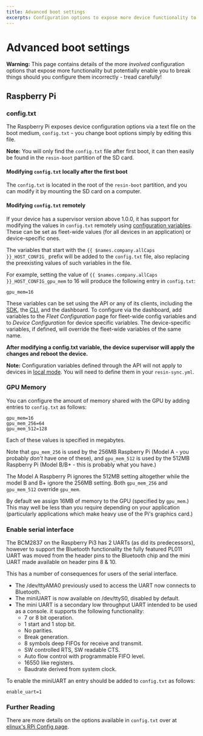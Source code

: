 ```yaml
---
title: Advanced boot settings
excerpts: Configuration options to expose more device functionality to {{ $names.os.lower }}
---
```


# Advanced boot settings

__Warning:__ This page contains details of the more *involved* configuration
options that expose more functionality but potentially enable you to break
things should you configure them incorrectly - tread carefully!

## Raspberry Pi

### config.txt

The Raspberry Pi exposes device configuration options via a text file on the
boot medium, `config.txt` - you change boot options simply by editing this file.

__Note:__ You will only find the `config.txt` file after first boot, it can then easily be found in the `resin-boot` partition of the SD card.

#### Modifying `config.txt` locally after the first boot

The `config.txt` is located in the root of the `resin-boot` partition, and you can modify it by mounting the SD card on a computer.

#### Modifying `config.txt` **remotely**

If your device has a supervisor version above 1.0.0, it has support for modifying the values in `config.txt` remotely using [configuration variables][config-vars]. These can be set as fleet-wide values (for all devices in an application) or device-specific ones.

The variables that start with the `{{ $names.company.allCaps }}_HOST_CONFIG_` prefix will be added to the `config.txt` file, also replacing the preexisting values of such variables in the file.

For example, setting the value of `{{ $names.company.allCaps }}_HOST_CONFIG_gpu_mem` to 16 will produce the following entry in `config.txt`:

```
gpu_mem=16
```

These variables can be set using the API or any of its clients, including the [SDK][sdk], the [CLI][cli], and the dashboard. To configure via the dashboard, add variables to the *Fleet Configuration* page for fleet-wide config variables and to *Device Configuration* for device specific variables. The device-specific variables, if defined, will override the fleet-wide variables of the same name.

**After modifying a config.txt variable, the device supervisor will apply the changes and reboot the device.**

__Note:__ Configuration variables defined through the API will not apply to devices in [local mode][local-mode]. You will need to define them in your `resin-sync.yml`.

### GPU Memory

You can configure the amount of memory shared with the GPU by adding entries to
`config.txt` as follows:

```
gpu_mem=16
gpu_mem_256=64
gpu_mem_512=128
```

Each of these values is specified in megabytes.

Note that `gpu_mem_256` is used by the 256MB Raspberry Pi (Model A - you
probably *don't* have one of these), and `gpu_mem_512` is used by the 512MB
Raspberry Pi (Model B/B+ - this is probably what you have.)

The Model A Raspberry Pi ignores the 512MB setting altogether while the model B
and B+ ignore the 256MB setting. Both `gpu_mem_256` and `gpu_mem_512` override
`gpu_mem`.

By default we assign 16MB of memory to the GPU (specified by `gpu_mem`.) This
may well be less than you require depending on your application (particularly
applications which make heavy use of the Pi's graphics card.)

### Enable serial interface

The BCM2837 on the Raspberry Pi3 has 2 UARTs (as did its predecessors), however to support the Bluetooth functionality the fully featured PL011 UART was moved from the header pins to the Bluetooth chip and the mini UART made available on header pins 8 & 10.

This has a number of consequences for users of the serial interface.
 - The /dev/ttyAMA0 previously used to access the UART now connects to Bluetooth.
 - The miniUART is now available on /dev/ttyS0, disabled by default.
 - The mini UART is a secondary low throughput UART intended to be used as a console. it supports the following functionality:
    - 7 or 8 bit operation.
    - 1 start and 1 stop bit.
    - No parities.
    - Break generation.
    - 8 symbols deep FIFOs for receive and transmit.
    - SW controlled RTS, SW readable CTS.
    - Auto flow control with programmable FIFO level.
    - 16550 like registers.
    - Baudrate derived from system clock.

To enable the miniUART an entry should be added to `config.txt` as follows:
```
enable_uart=1
```

### Further Reading

There are more details on the options available in `config.txt` over at
[elinux's RPi Config page][elinux].

[elinux]:http://elinux.org/RPiconfig
[config-vars]:/learn/manage/configuration
[sdk]:/reference/sdk/node-sdk
[cli]:/reference/cli
[local-mode]:/learn/develop/local-mode
